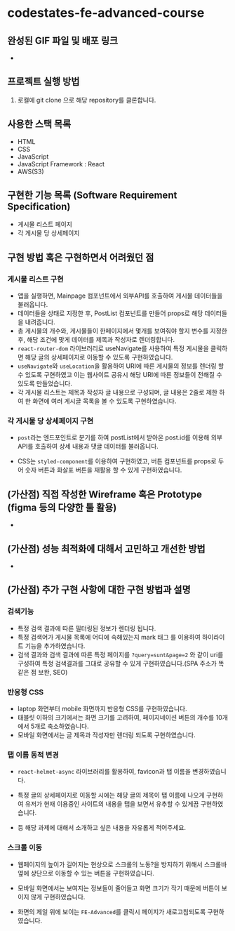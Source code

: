 # codestates-fe-advanced-course

## 완성된 GIF 파일 및 배포 링크

-

## 프로젝트 실행 방법

1. 로컬에 git clone 으로 해당 repository를 클론합니다.

## 사용한 스택 목록

- HTML
- CSS
- JavaScript
- JavaScript Framework : React
- AWS(S3)

## 구현한 기능 목록 (Software Requirement Specification)

- 게시물 리스트 페이지
- 각 게시물 당 상세페이지

## 구현 방법 혹은 구현하면서 어려웠던 점

### 게시물 리스트 구현

- 앱을 실행하면, Mainpage 컴포넌트에서 외부API를 호출하여 게시물 데이터들을 불러옵니다.
- 데이터들을 상태로 지정한 후, PostList 컴포넌트를 만들어 props로 해당 데이터들을 내려줍니다.
- 총 게시물의 개수와, 게시물들이 한페이지에서 몇개를 보여줘야 할지 변수를 지정한 후, 해당 조건에 맞게 데이터를 제목과 작성자로 렌더링합니다.
- `react-router-dom` 라이브러리로 useNavigate를 사용하여 특정 게시물을 클릭하면 해당 글의 상세페이지로 이동할 수 있도록 구현하였습니다.
- `useNavigate`와 `useLocation`을 활용하여 URI에 따른 게시물의 정보를 렌더링 할 수 있도록 구현하였고 이는 웹사이트 공유시 해당 URI에 따른
  정보들이 전해질 수 있도록 만들었습니다.
- 각 게시물 리스트는 제목과 작성자 글 내용으로 구성되며, 글 내용은 2줄로 제한 하여 한 화면에 여러 게시글 목록을 볼 수 있도록 구현하였습니다.

### 각 게시물 당 상세페이지 구현

- `post`라는 엔드포인트로 분기를 하여 postList에서 받아온 post.id를 이용해 외부API를 호출하여 상세 내용과 댓글 데이터를 불러옵니다.

- CSS는 `styled-component`를 이용하여 구현하였고, 버튼 컴포넌트를 props로 두어 숫자 버튼과 화살표 버튼을 재활용 할 수 있게 구현하였습니다.

##

## (가산점) 직접 작성한 Wireframe 혹은 Prototype (figma 등의 다양한 툴 활용)

-

## (가산점) 성능 최적화에 대해서 고민하고 개선한 방법

-

## (가산점) 추가 구현 사항에 대한 구현 방법과 설명

### 검색기능

- 특정 검색 결과에 따른 필터링된 정보가 렌더링 됩니다.
- 특정 검색어가 게시물 목록에 어디에 속해있는지 mark 태그 를 이용하여 하이라이트 기능을 추가하였습니다.
- 검색 결과와 검색 결과에 따른 특정 페이지를 `?query=sunt&page=2` 와 같이 uri를 구성하여
  특정 검색결과를 그대로 공유할 수 있게 구현하였습니다.(SPA 주소가 똑같은 점 보완, SEO)

### 반응형 CSS

- laptop 화면부터 mobile 화면까지 반응형 CSS를 구현하였습니다.
- 태블릿 이하의 크기에서는 화면 크기를 고려하여, 페이지네이션 버튼의 개수를 10개에서 5개로 축소하였습니다.
- 모바일 화면에서는 글 제목과 작성자만 렌더링 되도록 구현하였습니다.

### 탭 이름 동적 변경

- `react-helmet-async` 라이브러리를 활용하여, favicon과 탭 이름을 변경하였습니다.
- 특정 글의 상세페이지로 이동할 시에는 해당 글의 제목이 탭 이름에 나오게 구현하여 유저가 현재 이용중인 사이트의 내용을 탭을 보면서
  유추할 수 있게끔 구현하였습니다.

- 등 해당 과제에 대해서 소개하고 싶은 내용을 자유롭게 적어주세요.

### 스크롤 이동

- 웹페이지의 높이가 길어지는 현상으로 스크롤의 노동?을 방지하기 위해서 스크롤바 옆에 상단으로 이동할 수 있는 버튼을 구현하였습니다.
- 모바일 화면에서는 보여지는 정보들이 줄어들고 화면 크기가 작기 때문에 버튼이 보이지 않게 구현하였습니다.

- 화면의 제일 위에 보이는 `FE-Advanced`를 클릭시 페이지가 새로고침되도록 구현하였습니다.

